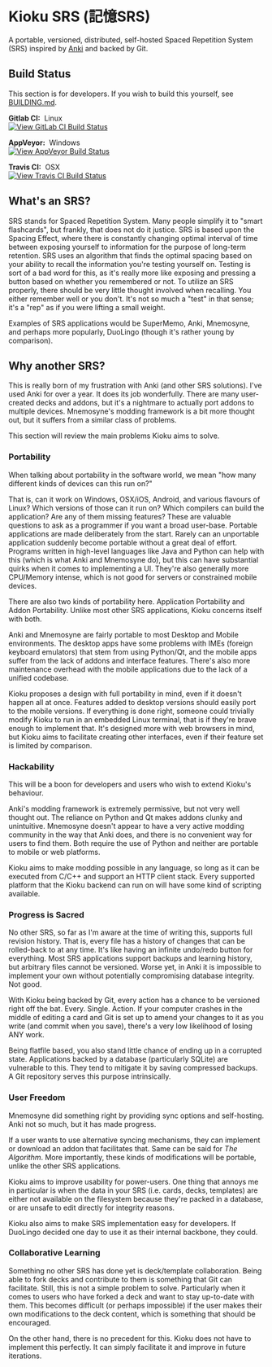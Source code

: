 # Kioku SRS (記憶SRS)

A portable, versioned, distributed, self-hosted Spaced Repetition System (SRS) inspired by [Anki](https://ankisrs.net) and backed by Git.

## Build Status

This section is for developers. If you wish to build this yourself, see [BUILDING.md](BUILDING.md).

**Gitlab CI:**&nbsp;&nbsp;Linux  
[![View GitLab CI Build Status](https://gitlab.com/seltzer/kioku-srs/badges/master/build.svg)](https://gitlab.com/seltzer/kioku-srs/commits/master) 

**AppVeyor:**&nbsp;&nbsp;Windows  
[![View AppVeyor Build Status](https://ci.appveyor.com/api/projects/status/kpkdyp27m3fes3jd/branch/master?svg=true)](https://ci.appveyor.com/project/seltzy/kioku-srs/branch/master)

**Travis CI:**&nbsp;&nbsp;OSX  
[![View Travis CI Build Status](https://travis-ci.org/seltzy/kioku-srs.svg?branch=master)](https://travis-ci.org/seltzy/kioku-srs)

## What's an SRS?

SRS stands for Spaced Repetition System. Many people simplify it to "smart flashcards", but frankly, that does not do it justice. SRS is based upon the Spacing Effect, where there is constantly changing optimal interval of time between exposing yourself to information for the purpose of long-term retention. SRS uses an algorithm that finds the optimal spacing based on your ability to recall the information you're testing yourself on. Testing is sort of a bad word for this, as it's really more like exposing and pressing a button based on whether you remembered or not. To utilize an SRS properly, there should be very little thought involved when recalling. You either remember well or you don't. It's not so much a "test" in that sense; it's a "rep" as if you were lifting a small weight.

Examples of SRS applications would be SuperMemo, Anki, Mnemosyne, and perhaps more popularly, DuoLingo (though it's rather young by comparison).

## Why another SRS?

This is really born of my frustration with Anki (and other SRS solutions). I've used Anki for over a year. It does its job wonderfully. There are many user-created decks and addons, but it's a nightmare to actually port addons to multiple devices. Mnemosyne's modding framework is a bit more thought out, but it suffers from a similar class of problems.

This section will review the main problems Kioku aims to solve.

### Portability

When talking about portability in the software world, we mean "how many different kinds of devices can this run on?"

That is, can it work on Windows, OSX/iOS, Android, and various flavours of Linux? Which versions of those can it run on? Which compilers can build the application? Are any of them missing features? These are valuable questions to ask as a programmer if you want a broad user-base. Portable applications are made deliberately from the start. Rarely can an unportable application suddenly become portable without a great deal of effort. Programs written in high-level languages like Java and Python can help with this (which is what Anki and Mnemosyne do), but this can have substantial quirks when it comes to implementing a UI. They're also generally more CPU/Memory intense, which is not good for servers or constrained mobile devices.

There are also two kinds of portability here. Application Portability and Addon Portability. Unlike most other SRS applications, Kioku concerns itself with both.

Anki and Mnemosyne are fairly portable to most Desktop and Mobile environments. The desktop apps have some problems with IMEs (foreign keyboard emulators) that stem from using Python/Qt, and the mobile apps suffer from the lack of addons and interface features. There's also more maintenance overhead with the mobile applications due to the lack of a unified codebase.

Kioku proposes a design with full portability in mind, even if it doesn't happen all at once. Features added to desktop versions should easily port to the mobile versions. If everything is done right, someone could trivially modify Kioku to run in an embedded Linux terminal, that is if they're brave enough to implement that. It's designed more with web browsers in mind, but Kioku aims to facilitate creating other interfaces, even if their feature set is limited by comparison.

### Hackability

This will be a boon for developers and users who wish to extend Kioku's behaviour.

Anki's modding framework is extremely permissive, but not very well thought out. The reliance on Python and Qt makes addons clunky and unintuitive. Mnemosyne doesn't appear to have a very active modding community in the way that Anki does, and there is no convenient way for users to find them. Both require the use of Python and neither are portable to mobile or web platforms.

Kioku aims to make modding possible in any language, so long as it can be executed from C/C++ and support an HTTP client stack. Every supported platform that the Kioku backend can run on will have some kind of scripting available.

### Progress is Sacred

No other SRS, so far as I'm aware at the time of writing this, supports full revision history. That is, every file has a history of changes that can be rolled-back to at any time. It's like having an infinite undo/redo button for everything. Most SRS applications support backups and learning history, but arbitrary files cannot be versioned. Worse yet, in Anki it is impossible to implement your own without potentially compromising database integrity. Not good.

With Kioku being backed by Git, every action has a chance to be versioned right off the bat. Every. Single. Action. If your computer crashes in the middle of editing a card and Git is set up to amend your changes to it as you write (and commit when you save), there's a very low likelihood of losing ANY work.

Being flatfile based, you also stand little chance of ending up in a corrupted state. Applications backed by a database (particularly SQLite) are vulnerable to this. They tend to mitigate it by saving compressed backups. A Git repository serves this purpose intrinsically.

### User Freedom

Mnemosyne did something right by providing sync options and self-hosting. Anki not so much, but it has made progress.

If a user wants to use alternative syncing mechanisms, they can implement or download an addon that facilitates that. Same can be said for *The Algorithm*. More importantly, these kinds of modifications will be portable, unlike the other SRS applications.

Kioku aims to improve usability for power-users. One thing that annoys me in particular is when the data in your SRS (i.e. cards, decks, templates) are either not available on the filesystem because they're packed in a database, or are unsafe to edit directly for integrity reasons.

Kioku also aims to make SRS implementation easy for developers. If DuoLingo decided one day to use it as their internal backbone, they could.

### Collaborative Learning

Something no other SRS has done yet is deck/template collaboration. Being able to fork decks and contribute to them is something that Git can facilitate. Still, this is not a simple problem to solve. Particularly when it comes to users who have forked a deck and want to stay up-to-date with them. This becomes difficult (or perhaps impossible) if the user makes their own modifications to the deck content, which is something that should be encouraged.

On the other hand, there is no precedent for this. Kioku does not have to implement this perfectly. It can simply facilitate it and improve in future iterations.

